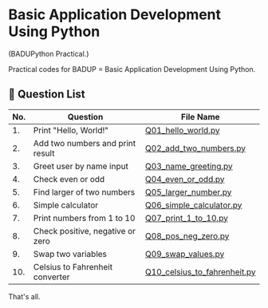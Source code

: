# Basic Application Development Using Python

(BADUPython Practical.)

Practical codes for BADUP = Basic Application Development Using Python.


## 🔢 Question List

| No. | Question                             | File Name                            |
|-----|--------------------------------------|--------------------------------------|
| 1.  | Print "Hello, World!"                | [Q01_hello_world.py](Q01_hello_world.py) |
| 2.  | Add two numbers and print result     | [Q02_add_two_numbers.py](Q02_add_two_numbers.py) |
| 3.  | Greet user by name input             | [Q03_name_greeting.py](Q03_name_greeting.py) |
| 4.  | Check even or odd                    | [Q04_even_or_odd.py](Q04_even_or_odd.py) |
| 5.  | Find larger of two numbers           | [Q05_larger_number.py](Q05_larger_number.py) |
| 6.  | Simple calculator                    | [Q06_simple_calculator.py](Q06_simple_calculator.py) |
| 7.  | Print numbers from 1 to 10           | [Q07_print_1_to_10.py](Q07_print_1_to_10.py) |
| 8.  | Check positive, negative or zero     | [Q08_pos_neg_zero.py](Q08_pos_neg_zero.py) |
| 9.  | Swap two variables                   | [Q09_swap_values.py](Q09_swap_values.py) |
| 10. | Celsius to Fahrenheit converter      | [Q10_celsius_to_fahrenheit.py](Q10_celsius_to_fahrenheit.py) |




That's all.
